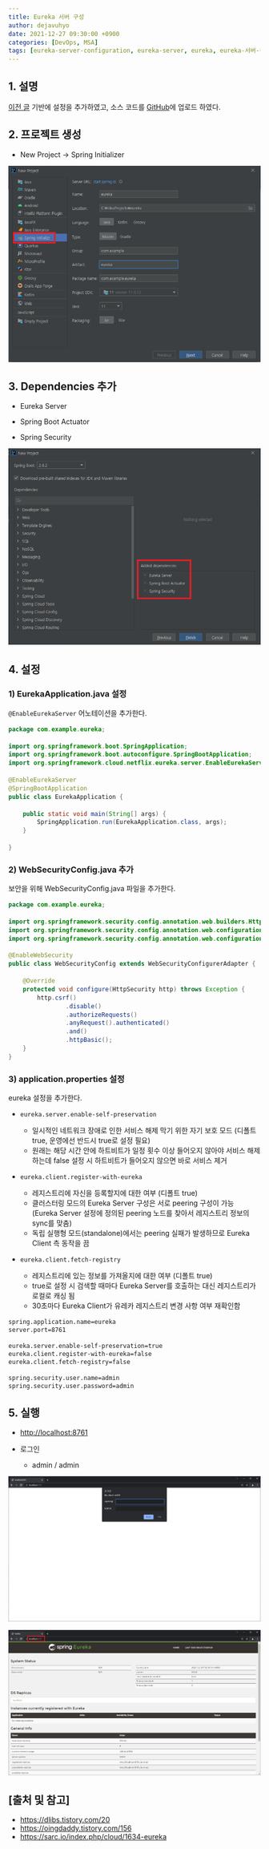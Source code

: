 ```yaml
---
title: Eureka 서버 구성
author: dejavuhyo
date: 2021-12-27 09:30:00 +0900
categories: [DevOps, MSA]
tags: [eureka-server-configuration, eureka-server, eureka, eureka-서버-구성, eureka-서버, spring-cloud, spring-cloud-netflix]
---
```


## 1. 설명
[이전 글](https://dejavuhyo.github.io/posts/eureka/) 기반에 설정을 추가하였고, 소스 코드를 [GitHub](https://github.com/dejavuhyo/eureka-server)에 업로드 하였다.

## 2. 프로젝트 생성

* New Project → Spring Initializer

![spring-initializer](/assets/img/2021-12-27-eureka-server-configuration/spring-initializer.png)

## 3. Dependencies 추가

* Eureka Server

* Spring Boot Actuator

* Spring Security

![added-dependencies](/assets/img/2021-12-27-eureka-server-configuration/added-dependencies.png)

## 4. 설정

### 1) EurekaApplication.java 설정
`@EnableEurekaServer` 어노테이션을 추가한다.

```java
package com.example.eureka;

import org.springframework.boot.SpringApplication;
import org.springframework.boot.autoconfigure.SpringBootApplication;
import org.springframework.cloud.netflix.eureka.server.EnableEurekaServer;

@EnableEurekaServer
@SpringBootApplication
public class EurekaApplication {

    public static void main(String[] args) {
        SpringApplication.run(EurekaApplication.class, args);
    }

}
```

### 2) WebSecurityConfig.java 추가
보안을 위해 WebSecurityConfig.java 파일을 추가한다.

```java
package com.example.eureka;

import org.springframework.security.config.annotation.web.builders.HttpSecurity;
import org.springframework.security.config.annotation.web.configuration.EnableWebSecurity;
import org.springframework.security.config.annotation.web.configuration.WebSecurityConfigurerAdapter;

@EnableWebSecurity
public class WebSecurityConfig extends WebSecurityConfigurerAdapter {

    @Override
    protected void configure(HttpSecurity http) throws Exception {
        http.csrf()
                .disable()
                .authorizeRequests()
                .anyRequest().authenticated()
                .and()
                .httpBasic();
    }
}
```

### 3) application.properties 설정
eureka 설정을 추가한다.

* `eureka.server.enable-self-preservation`
  - 일시적인 네트워크 장애로 인한 서비스 해제 막기 위한 자기 보호 모드 (디폴트 true, 운영에선 반드시 true로 설정 필요)
  - 원래는 해당 시간 안에 하트비트가 일정 횟수 이상 들어오지 않아야 서비스 해제하는데 false 설정 시 하트비트가 들어오지 않으면 바로 서비스 제거

* `eureka.client.register-with-eureka`
  - 레지스트리에 자신을 등록할지에 대한 여부 (디폴트 true)
  - 클러스터링 모드의 Eureka Server 구성은 서로 peering 구성이 가능 (Eureka Server 설정에 정의된 peering 노드를 찾아서 레지스트리 정보의 sync를 맞춤)
  - 독립 실행형 모드(standalone)에서는 peering 실패가 발생하므로 Eureka Client 측 동작을 끔

* `eureka.client.fetch-registry`
  - 레지스트리에 있는 정보를 가져올지에 대한 여부 (디폴트 true)
  - true로 설정 시 검색할 때마다 Eureka Server를 호출하는 대신 레지스트리가 로컬로 캐싱 됨
  - 30초마다 Eureka Client가 유레카 레지스트리 변경 사항 여부 재확인함

```properties
spring.application.name=eureka
server.port=8761

eureka.server.enable-self-preservation=true
eureka.client.register-with-eureka=false
eureka.client.fetch-registry=false

spring.security.user.name=admin
spring.security.user.password=admin
```

## 5. 실행

* <http://localhost:8761>

* 로그인
  - admin / admin

![login](/assets/img/2021-12-27-eureka-server-configuration/login.png)

![spring-eureka](/assets/img/2021-12-27-eureka-server-configuration/spring-eureka.png)

## [출처 및 참고]
* <https://dlibs.tistory.com/20>
* <https://oingdaddy.tistory.com/156>
* <https://sarc.io/index.php/cloud/1634-eureka>
